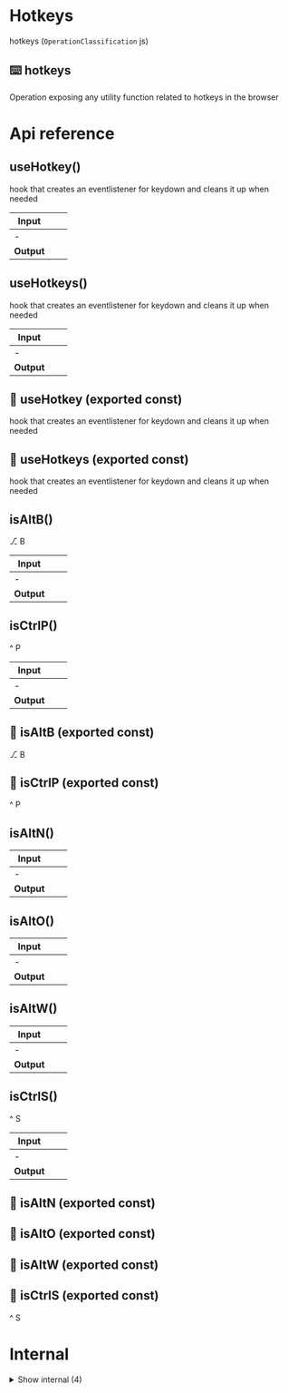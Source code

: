 # Hotkeys

hotkeys (`OperationClassification` js)


## ⌨️ hotkeys

Operation exposing any utility function related to hotkeys in the browser




# Api reference

## useHotkey()

hook that creates an eventlistener for keydown and cleans it up when needed


| Input      |    |    |
| ---------- | -- | -- |
| - | | |
| **Output** |    |    |



## useHotkeys()

hook that creates an eventlistener for keydown and cleans it up when needed


| Input      |    |    |
| ---------- | -- | -- |
| - | | |
| **Output** |    |    |



## 📄 useHotkey (exported const)

hook that creates an eventlistener for keydown and cleans it up when needed


## 📄 useHotkeys (exported const)

hook that creates an eventlistener for keydown and cleans it up when needed


## isAltB()

⎇ B


| Input      |    |    |
| ---------- | -- | -- |
| - | | |
| **Output** |    |    |



## isCtrlP()

^ P


| Input      |    |    |
| ---------- | -- | -- |
| - | | |
| **Output** |    |    |



## 📄 isAltB (exported const)

⎇ B


## 📄 isCtrlP (exported const)

^ P


## isAltN()

| Input      |    |    |
| ---------- | -- | -- |
| - | | |
| **Output** |    |    |



## isAltO()

| Input      |    |    |
| ---------- | -- | -- |
| - | | |
| **Output** |    |    |



## isAltW()

| Input      |    |    |
| ---------- | -- | -- |
| - | | |
| **Output** |    |    |



## isCtrlS()

^ S


| Input      |    |    |
| ---------- | -- | -- |
| - | | |
| **Output** |    |    |



## 📄 isAltN (exported const)

## 📄 isAltO (exported const)

## 📄 isAltW (exported const)

## 📄 isCtrlS (exported const)

^ S

# Internal

<details><summary>Show internal (4)</summary>
    
  # isCtrlBacktick()

^ `


| Input      |    |    |
| ---------- | -- | -- |
| - | | |
| **Output** |    |    |



## isCtrlSpace()

^ `


| Input      |    |    |
| ---------- | -- | -- |
| - | | |
| **Output** |    |    |



## 📄 isCtrlBacktick (exported const)

^ `


## 📄 isCtrlSpace (exported const)

^ `
  </details>

